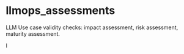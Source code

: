# llmops_assessments
LLM Use case validity checks: impact assessment, risk assessment, maturity assessment.


I